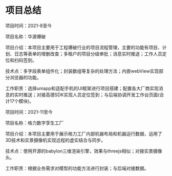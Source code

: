 # 项目总结

项目时间：2021-8至今

项目名称：华源爆破

项目介绍：本项目主要用于工程爆破行业的项目流程管理，主要的功能有项目、计划、日志等表单的增删改查；多租户的项目分级审批；消息实时推送；工作人员定位和扫码签到。

技术点：多字段表单组件化；封装数组等复杂的处理方法；内嵌webView实现部分浏览器的功能。

工作职责：选择uniapp和适配手机的UI框架进行项目搭建；配置各大厂商实现消息的实时推送；对接高德SDK实现人员定位签到；与后端协调开发工作台页面(合计17个模块)。

项目时间：2021-11至今

项目名称：格力数字孪生工厂

项目介绍：本项目主要用于展示格力工厂内部机器布局和机器运行数据，运用了3D技术和实景摄像机实现远程的虚实结合与同步。

技术点：使用开源的babylon三维渲染引擎，效果与threejs相似；对接实景摄像头。

工作职责：根据业务需求对模型的功能方法进行封装；与后端对接数据。